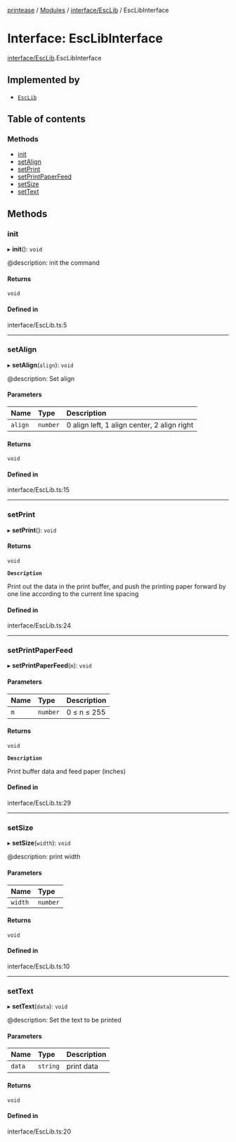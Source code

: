 [printease](../README.md) / [Modules](../modules.md) / [interface/EscLib](../modules/interface_EscLib.md) / EscLibInterface

# Interface: EscLibInterface

[interface/EscLib](../modules/interface_EscLib.md).EscLibInterface

## Implemented by

- [`EscLib`](../classes/components_esc.EscLib.md)

## Table of contents

### Methods

- [init](interface_EscLib.EscLibInterface.md#init)
- [setAlign](interface_EscLib.EscLibInterface.md#setalign)
- [setPrint](interface_EscLib.EscLibInterface.md#setprint)
- [setPrintPaperFeed](interface_EscLib.EscLibInterface.md#setprintpaperfeed)
- [setSize](interface_EscLib.EscLibInterface.md#setsize)
- [setText](interface_EscLib.EscLibInterface.md#settext)

## Methods

### init

▸ **init**(): `void`

@description: init the command

#### Returns

`void`

#### Defined in

interface/EscLib.ts:5

___

### setAlign

▸ **setAlign**(`align`): `void`

@description: Set align

#### Parameters

| Name | Type | Description |
| :------ | :------ | :------ |
| `align` | `number` | 0 align left, 1 align center, 2 align right |

#### Returns

`void`

#### Defined in

interface/EscLib.ts:15

___

### setPrint

▸ **setPrint**(): `void`

#### Returns

`void`

**`Description`**

Print out the data in the print buffer, and push the printing paper forward by one line according to the current line spacing

#### Defined in

interface/EscLib.ts:24

___

### setPrintPaperFeed

▸ **setPrintPaperFeed**(`m`): `void`

#### Parameters

| Name | Type | Description |
| :------ | :------ | :------ |
| `m` | `number` | 0 ≤ n ≤ 255 |

#### Returns

`void`

**`Description`**

Print buffer data and feed paper (inches)

#### Defined in

interface/EscLib.ts:29

___

### setSize

▸ **setSize**(`width`): `void`

@description: print width

#### Parameters

| Name | Type |
| :------ | :------ |
| `width` | `number` |

#### Returns

`void`

#### Defined in

interface/EscLib.ts:10

___

### setText

▸ **setText**(`data`): `void`

@description: Set the text to be printed

#### Parameters

| Name | Type | Description |
| :------ | :------ | :------ |
| `data` | `string` | print data |

#### Returns

`void`

#### Defined in

interface/EscLib.ts:20
